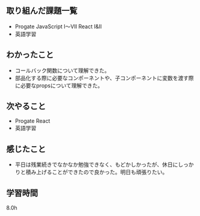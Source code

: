 ## 取り組んだ課題一覧
* Progate JavaScript I〜VII React I&II
* 英語学習
## わかったこと
* コールバック関数について理解できた。
* 部品化する際に必要なコンポーネントや、子コンポーネントに変数を渡す際に必要なpropsについて理解できた。
## 次やること
* Progate React 
* 英語学習
## 感じたこと
* 平日は残業続きでなかなか勉強できなく、もどかしかったが、休日にしっかりと積み上げることができたので良かった。明日も頑張りたい。
## 学習時間
8.0h
